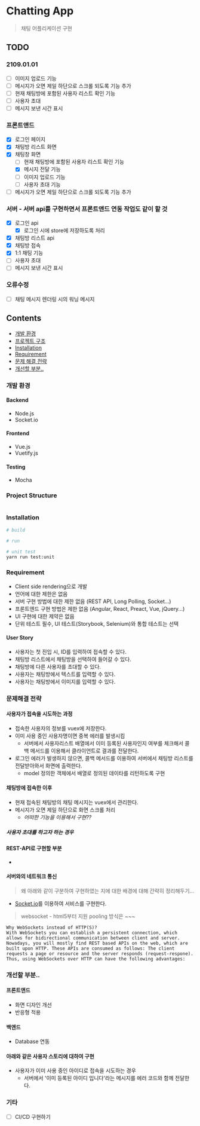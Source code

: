 # Chatting App
> 채팅 어플리케이션 구현

## TODO

### 2109.01.01
- [ ] 이미지 업로드 기능
- [ ] 메시지가 오면 제일 하단으로 스크롤 되도록 기능 추가
- [ ] 현재 채팅방에 포함된 사용자 리스트 확인 기능
- [ ] 사용자 초대
- [ ] 메시지 보낸 시간 표시

### 프론트앤드

- [x] 로그인 페이지
- [x] 채팅방 리스트 화면
- [x] 채팅창 화면
  - [ ] 현재 채팅방에 포함된 사용자 리스트 확인 기능
  - [x] 메시지 전달 기능
  - [ ] 이미지 업로드 기능
  - [ ] 사용자 초대 기능
- [ ] 메시지가 오면 제일 하단으로 스크롤 되도록 기능 추가

### 서버 - 서버 api를 구현하면서 프론트앤드 연동 작업도 같이 할 것

- [x] 로그인 api
    - [x] 로그인 시에 store에 저장하도록 처리
- [x] 채팅방 리스트 api
- [x] 채팅방 접속
- [x] 1:1 채팅 기능
- [ ] 사용자 초대
- [ ] 메시지 보낸 시간 표시

### 오류수정
- [ ] 채팅 메시지 렌더링 시의 워닝 메시지

## Contents

- [개발 환경](#configuration)
- [프로젝트 구조](#structure)
- [Installation](#installation)
- [Requirement](#requirement)
- [문제 해결 전략](#solution)
- [개선할 부분..](#more)

### 개발 환경 <a id="configuration"></a>

#### Backend

- Node.js
- Socket.io

#### Frontend

- Vue.js
- Vuetify.js

#### Testing

- Mocha

### Project Structure <a id="structure"></a>

```bash
```

### Installation <a id="installation"></a>

```bash
# build

# run

# unit test
yarn run test:unit
```

### Requirement <a id="requirement"></a>

- Client side rendering으로 개발
- 언어에 대한 제한은 없음
- 서버 구현 방법에 대한 제한 없음 (REST API, Long Polling, Socket...)
- 프론트엔드 구현 방법은 제한 없음 (Angular, React, Preact, Vue, jQuery...)
- UI 구현에 대한 제약은 없음
- 단위 테스트 필수, UI 테스트(Storybook, Selenium)와 통합 테스트는 선택

#### User Story

- 사용자는 첫 진입 시, ID를 입력하여 접속할 수 있다.
- 채팅방 리스트에서 채팅방을 선택하여 들어갈 수 있다.
- 채팅방에 다른 사용자를 초대할 수 있다.
- 사용자는 채팅방에서 텍스트를 입력할 수 있다.
- 사용자는 채팅방에서 이미지를 입력할 수 있다.

### 문제해결 전략 <a id="solution"></a>

#### 사용자가 접속을 시도하는 과정

- 접속한 사용자의 정보를 vuex에 저장한다.
- 이미 사용 중인 사용자명이면 중복 에러를 발생시킴
  - 서버에서 사용자리스트 배열에서 이미 등록된 사용자인지 여부를 체크해서 콜백 메서드를 이용해서 클라이언트로 결과를 전달한다.
- 로그인 에러가 발생하지 않으면, 콜백 메서드를 이용하여 서버에서 채팅방 리스트를 전달받아와서 화면에 출력한다.
  - model 정의한 객체에서 배열로 정의된 데이타를 리턴하도록 구현

#### 채팅방에 접속한 이후

- 현재 접속된 채팅방의 채팅 메시지는 vuex에서 관리한다.
- 메시지가 오면 제일 하단으로 화면 스크롤 처리
  - *어떠한 기능을 이용해서 구현??*

##### 사용자 초대를 하고자 하는 경우

#### REST-API로 구현할 부분
- 

#### 서버와의 네트워크 통신

> 왜 아래와 같이 구분하여 구현하였는 지에 대한 배경에 대해 간략히 정리해두기...

- [Socket.io](https://socket.io/)를 이용하여 서비스를 구현한다.

> websocket - html5부터 지원
> pooling 방식은 ~~~

```
Why WebSockets instead of HTTP(S)?
With WebSockets you can establish a persistent connection, which allows for bidirectional communication between client and server. Nowadays, you will mostly find REST based APIs on the web, which are built upon HTTP. These APIs are consumed as follows: The client requests a page or resource and the server responds (request-respone). Thus, using WebSockets over HTTP can have the following advantages:
```


### 개선할 부분.. <a id="more"></a>

#### 프론트앤드

- 화면 디자인 개선
- 반응형 적용

#### 백앤드

- Database 연동

#### 아래와 같은 사용자 스토리에 대하여 구현
 
- 사용자가 이미 사용 중인 아이디로 접속을 시도하는 경우
  - 서버에서 '이미 등록된 아이디 입니다'라는 메시지를 에러 코드와 함께 전달한다.

### 기타

- [ ] CI/CD 구현하기
